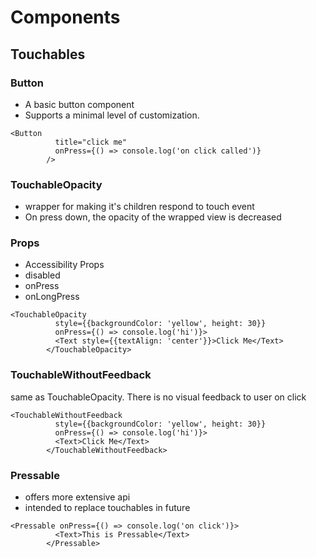 # Components

## Touchables

### Button
- A basic button component 
- Supports a minimal level of customization.

```
<Button
          title="click me"
          onPress={() => console.log('on click called')}
        />
```

### TouchableOpacity
- wrapper for making it's children respond to touch event
- On press down, the opacity of the wrapped view is decreased

### Props
- Accessibility Props
- disabled
- onPress
- onLongPress

```
<TouchableOpacity
          style={{backgroundColor: 'yellow', height: 30}}
          onPress={() => console.log('hi')}>
          <Text style={{textAlign: 'center'}}>Click Me</Text>
        </TouchableOpacity>
```

### TouchableWithoutFeedback
same as TouchableOpacity. There is no visual feedback to user on click

```
<TouchableWithoutFeedback
          style={{backgroundColor: 'yellow', height: 30}}
          onPress={() => console.log('hi')}>
          <Text>Click Me</Text>
        </TouchableWithoutFeedback>
```

### Pressable

- offers more extensive api
- intended to replace touchables in future

```
<Pressable onPress={() => console.log('on click')}>
          <Text>This is Pressable</Text>
        </Pressable>
```